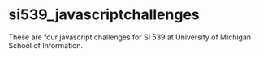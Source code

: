 # si539_javascriptchallenges
These are four javascript challenges for SI 539 at University of Michigan School of Information. 
